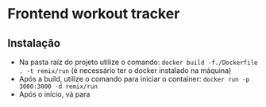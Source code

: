 # Frontend workout tracker

## Instalação
- Na pasta raíz do projeto utilize o comando: ```docker build -f./Dockerfile . -t remix/run``` (é necessário ter o docker instalado na máquina)
- Após a build, utilize o comando para iniciar o container: ```docker run -p 3000:3000 -d remix/run```
- Após o início, vá para 
